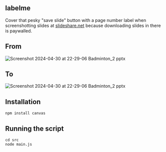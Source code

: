 ## labelme

Cover that pesky "save slide" button with a page number label when screenshotting slides at [slideshare.net](www.slideshare.net) because downloading slides in there is paywalled.

## From
![Screenshot 2024-04-30 at 22-29-06 Badminton_2 pptx](https://github.com/yuan-miranda/labelme/assets/142481797/cf74b7bb-1721-4e59-957b-c3d204bba5c3)
## To
![Screenshot 2024-04-30 at 22-29-06 Badminton_2 pptx](https://github.com/yuan-miranda/labelme/assets/142481797/cba99510-3e9e-4780-9e37-a30c6cafb6f1)

## Installation
```
npm install canvas
```

## Running the script
```
cd src
node main.js
```
